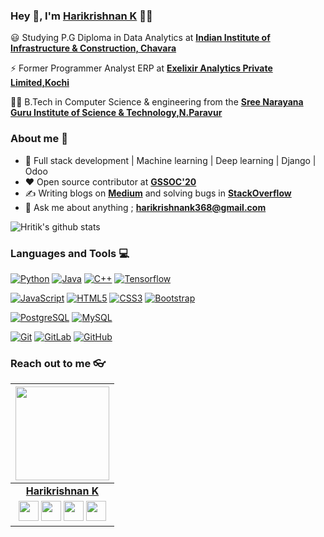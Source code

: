 
### Hey 👋, I'm [Harikrishnan K]() 👨‍💻



:smiley: Studying P.G Diploma in Data Analytics at **[Indian Institute of Infrastructure & Construction, Chavara](https://www.iiic.ac.in/)** 

⚡ Former Programmer Analyst ERP at **[Exelixir Analytics Private Limited,Kochi](https://www.linkedin.com/company/exelixir-analytics-private-limited/about/)**


👨‍🎓 B.Tech in Computer Science & engineering from the **[Sree Narayana Guru Institute of Science & Technology,N.Paravur](http://sngist.org/)** 

### About me :eyes:

- :dart: Full stack development | Machine learning | Deep learning | Django | Odoo  
- :heart: Open source contributor at **[GSSOC'20](https://www.gssoc.tech/)**
- :writing_hand: Writing blogs on  **[Medium](https://medium.com/@hritik.jaiswal)** and solving bugs in **[StackOverflow](https://stackoverflow.com/users/11890231/hritik-jaiswal)**
- :e-mail: Ask me about anything ; **[harikrishnank368@gmail.com](harikrishnank368@gmail.com)**

![Hritik's github stats](https://github-readme-stats.vercel.app/api?username=harikrishnank-git&show_icons=true&hide_border=true)

### Languages and Tools :computer:

[![Python](https://img.shields.io/badge/-Python-black?style=flat&logo=python&link=https://github.com/harikrishnank-git)](https://github.com/harikrishnank-git) [![Java](https://img.shields.io/badge/Java-orange?style=flat&logo=java&logoColor=white&link=https://github.com/hritik5102)](https://github.com/harikrishnank-git) [![C++](https://img.shields.io/badge/-C/C%2B%2B-%2300599C?style=flat&logo=C%2B%2B&logoColor=ffffff)](https://github.com/harikrishnank-git) [![Tensorflow](https://img.shields.io/badge/-Tensorflow-gray?style=flat&logo=tensorflow&link=https://github.com/harikrishnank-git)](https://github.com/harikrishnank-git) 

[![JavaScript](https://img.shields.io/badge/-JavaScript-black?style=flat&logo=javascript&link=https://github.com/harikrishnank-git)](https://github.com/harikrishnank-git) 
[![HTML5](https://img.shields.io/badge/-HTML5-E34F26?style=flat&logo=html5&logoColor=white&link=https://github.com/harikrishnank-git)](https://github.com/harikrishnank-git) [![CSS3](https://img.shields.io/badge/-CSS3-1572B6?style=flat&logo=css3&link=https://github.com/harikrishnank-git)](https://github.com/harikrishnank-git) [![Bootstrap](https://img.shields.io/badge/-Bootstrap-563D7C?style=flat&logo=bootstrap&link=https://github.com/harikrishnank-git)](https://github.com/harikrishnank-git)

 [![PostgreSQL](https://img.shields.io/badge/-PostgreSQL-336791?style=flat&logo=postgresql&link=https://github.com/harikrishnank-git)](https://github.com/harikrishnank-git) [![MySQL](https://img.shields.io/badge/-MySQL-black?style=flat&logo=mysql&link=https://github.com/harikrishnank-git)](https://github.com/harikrishnank-git)

[![Git](https://img.shields.io/badge/-Git-black?style=flat&logo=git&link=https://github.com/harikrishnank-git)](https://github.com/harikrishnank-git) [![GitLab](https://img.shields.io/badge/-GitLab-FCA121?style=flat&logo=gitlab&link=https://github.com/harikrishnank-git)](https://gitlab.com/harikrishnank-git) [![GitHub](https://img.shields.io/badge/-GitHub-181717?style=flat&logo=github&link=https://github.com/harikrishnank-git)](https://github.com/harikrishnank-git)

### Reach out to me 👓

|  <a href="https://hritik5102.github.io/"><img src="https://icon-library.net//images/icon-programmer/icon-programmer-14.jpg" width="150px" height="150px" /></a> |
|:---------------------------------------------------------------------------------------------------------------------------------------: |
|       **[Harikrishnan K](https://hritik5102.github.io/)**                                                                                |
|<a href="https://twitter.com/HritikJ71241501"><img src="https://i.ibb.co/kmgQVyW/twitter.png" width="32px" height="32px"></a> <a href="https://github.com/hritik5102"><img src="https://cdn.iconscout.com/icon/free/png-256/github-108-438008.png" width="32px" height="32px"></a> <a href="https://www.facebook.com/hritik.jaiswal.56808"><img src="https://i.ibb.co/zmYNW4p/facebook.png" width="32px" height="32px"></a> <a href="https://www.linkedin.com/in/hritik-jaiswal-22a136166/"><img src="https://i.ibb.co/Kx2GSrT/linkedin.png" width="32px" height="32px"></a> |










<!--
**hritik5102/hritik5102** is a ✨ _special_ ✨ repository because its `README.md` (this file) appears on your GitHub profile.

Here are some ideas to get you started:

- 🔭 I’m currently working on ...
- 🌱 I’m currently learning ...
- 👯 I’m looking to collaborate on ...
- 🤔 I’m looking for help with ...
- 💬 Ask me about ...
- 📫 How to reach me: ...
- 😄 Pronouns: ...
- ⚡ Fun fact: ...
-->
